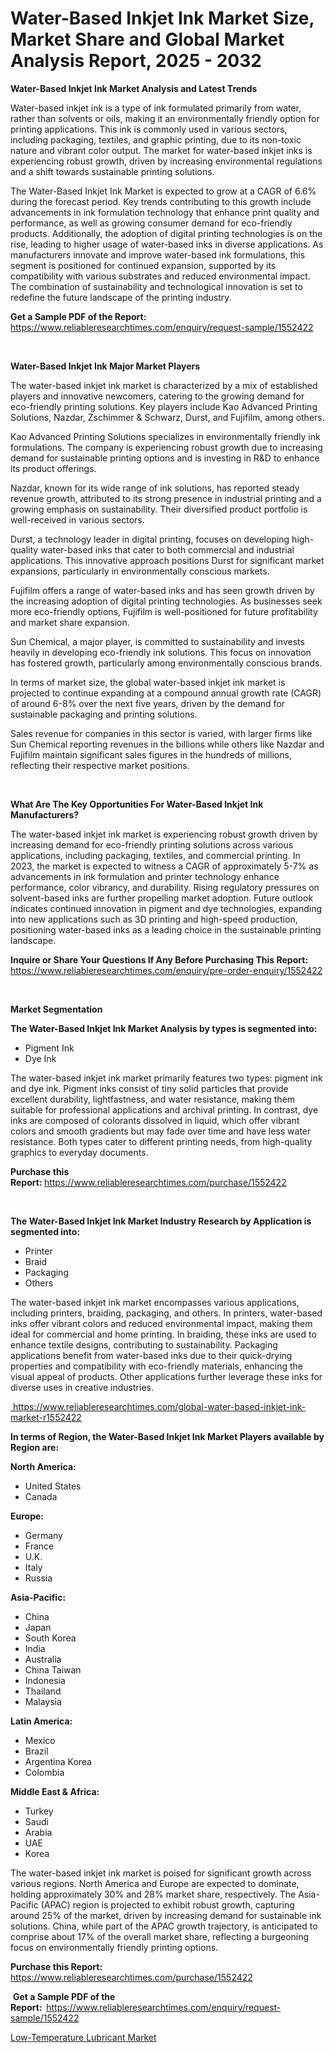 <p><h1>Water-Based Inkjet Ink Market Size, Market Share and Global Market Analysis Report, 2025 - 2032</h1></p><p><strong>Water-Based Inkjet Ink Market Analysis and Latest Trends</strong></p>
<p><p>Water-based inkjet ink is a type of ink formulated primarily from water, rather than solvents or oils, making it an environmentally friendly option for printing applications. This ink is commonly used in various sectors, including packaging, textiles, and graphic printing, due to its non-toxic nature and vibrant color output. The market for water-based inkjet inks is experiencing robust growth, driven by increasing environmental regulations and a shift towards sustainable printing solutions.</p><p>The Water-Based Inkjet Ink Market is expected to grow at a CAGR of 6.6% during the forecast period. Key trends contributing to this growth include advancements in ink formulation technology that enhance print quality and performance, as well as growing consumer demand for eco-friendly products. Additionally, the adoption of digital printing technologies is on the rise, leading to higher usage of water-based inks in diverse applications. As manufacturers innovate and improve water-based ink formulations, this segment is positioned for continued expansion, supported by its compatibility with various substrates and reduced environmental impact. The combination of sustainability and technological innovation is set to redefine the future landscape of the printing industry.</p></p>
<p><strong>Get a Sample PDF of the Report:&nbsp;</strong> <a href="https://www.reliableresearchtimes.com/enquiry/request-sample/1552422?utm_campaign=1558&utm_medium=2&utm_source=Github&utm_content=ia&utm_term=01022025&utm_id=water-based-inkjet-ink">https://www.reliableresearchtimes.com/enquiry/request-sample/1552422</a></p>
<p>&nbsp;</p>
<p><strong>Water-Based Inkjet Ink Major Market Players</strong></p>
<p><p>The water-based inkjet ink market is characterized by a mix of established players and innovative newcomers, catering to the growing demand for eco-friendly printing solutions. Key players include Kao Advanced Printing Solutions, Nazdar, Zschimmer & Schwarz, Durst, and Fujifilm, among others.</p><p>Kao Advanced Printing Solutions specializes in environmentally friendly ink formulations. The company is experiencing robust growth due to increasing demand for sustainable printing options and is investing in R&D to enhance its product offerings.</p><p>Nazdar, known for its wide range of ink solutions, has reported steady revenue growth, attributed to its strong presence in industrial printing and a growing emphasis on sustainability. Their diversified product portfolio is well-received in various sectors.</p><p>Durst, a technology leader in digital printing, focuses on developing high-quality water-based inks that cater to both commercial and industrial applications. This innovative approach positions Durst for significant market expansions, particularly in environmentally conscious markets.</p><p>Fujifilm offers a range of water-based inks and has seen growth driven by the increasing adoption of digital printing technologies. As businesses seek more eco-friendly options, Fujifilm is well-positioned for future profitability and market share expansion.</p><p>Sun Chemical, a major player, is committed to sustainability and invests heavily in developing eco-friendly ink solutions. This focus on innovation has fostered growth, particularly among environmentally conscious brands.</p><p>In terms of market size, the global water-based inkjet ink market is projected to continue expanding at a compound annual growth rate (CAGR) of around 6-8% over the next five years, driven by the demand for sustainable packaging and printing solutions.</p><p>Sales revenue for companies in this sector is varied, with larger firms like Sun Chemical reporting revenues in the billions while others like Nazdar and Fujifilm maintain significant sales figures in the hundreds of millions, reflecting their respective market positions.</p></p>
<p>&nbsp;</p>
<p><strong>What Are The Key Opportunities For Water-Based Inkjet Ink Manufacturers?</strong></p>
<p><p>The water-based inkjet ink market is experiencing robust growth driven by increasing demand for eco-friendly printing solutions across various applications, including packaging, textiles, and commercial printing. In 2023, the market is expected to witness a CAGR of approximately 5-7% as advancements in ink formulation and printer technology enhance performance, color vibrancy, and durability. Rising regulatory pressures on solvent-based inks are further propelling market adoption. Future outlook indicates continued innovation in pigment and dye technologies, expanding into new applications such as 3D printing and high-speed production, positioning water-based inks as a leading choice in the sustainable printing landscape.</p></p>
<p><strong>Inquire or Share Your Questions If Any Before Purchasing This Report:</strong> <a href="https://www.reliableresearchtimes.com/enquiry/pre-order-enquiry/1552422?utm_campaign=1558&utm_medium=2&utm_source=Github&utm_content=ia&utm_term=01022025&utm_id=water-based-inkjet-ink">https://www.reliableresearchtimes.com/enquiry/pre-order-enquiry/1552422</a></p>
<p>&nbsp;</p>
<p><strong>Market Segmentation</strong></p>
<p><strong>The Water-Based Inkjet Ink Market Analysis by types is segmented into:</strong></p>
<p><ul><li>Pigment Ink</li><li>Dye Ink</li></ul></p>
<p><p>The water-based inkjet ink market primarily features two types: pigment ink and dye ink. Pigment inks consist of tiny solid particles that provide excellent durability, lightfastness, and water resistance, making them suitable for professional applications and archival printing. In contrast, dye inks are composed of colorants dissolved in liquid, which offer vibrant colors and smooth gradients but may fade over time and have less water resistance. Both types cater to different printing needs, from high-quality graphics to everyday documents.</p></p>
<p><strong>Purchase this Report:&nbsp;</strong><a href="https://www.reliableresearchtimes.com/purchase/1552422?utm_campaign=1558&utm_medium=2&utm_source=Github&utm_content=ia&utm_term=01022025&utm_id=water-based-inkjet-ink">https://www.reliableresearchtimes.com/purchase/1552422</a></p>
<p>&nbsp;</p>
<p><strong>The Water-Based Inkjet Ink Market Industry Research by Application is segmented into:</strong></p>
<p><ul><li>Printer</li><li>Braid</li><li>Packaging</li><li>Others</li></ul></p>
<p><p>The water-based inkjet ink market encompasses various applications, including printers, braiding, packaging, and others. In printers, water-based inks offer vibrant colors and reduced environmental impact, making them ideal for commercial and home printing. In braiding, these inks are used to enhance textile designs, contributing to sustainability. Packaging applications benefit from water-based inks due to their quick-drying properties and compatibility with eco-friendly materials, enhancing the visual appeal of products. Other applications further leverage these inks for diverse uses in creative industries.</p></p>
<p><a href="https://www.reliableresearchtimes.com/global-water-based-inkjet-ink-market-r1552422?utm_campaign=1558&utm_medium=2&utm_source=Github&utm_content=ia&utm_term=01022025&utm_id=water-based-inkjet-ink">&nbsp;https://www.reliableresearchtimes.com/global-water-based-inkjet-ink-market-r1552422</a></p>
<p><strong>In terms of Region, the Water-Based Inkjet Ink Market Players available by Region are:</strong></p>
<p>
    <p> <strong> North America: </strong>
        <ul>
            <li>United States</li>
            <li>Canada</li>
        </ul>
        </p> 
    <p> <strong> Europe: </strong>
        <ul>
            <li>Germany</li>
            <li>France</li>
            <li>U.K.</li>
            <li>Italy</li>
            <li>Russia</li>
        </ul>
        </p> 
    <p> <strong> Asia-Pacific: </strong>
        <ul>
            <li>China</li>
            <li>Japan</li>
            <li>South Korea</li>
            <li>India</li>
            <li>Australia</li>
            <li>China Taiwan</li>
            <li>Indonesia</li>
            <li>Thailand</li>
            <li>Malaysia</li>
        </ul>
        </p> 
    <p> <strong> Latin America: </strong>
        <ul>
            <li>Mexico</li>
            <li>Brazil</li>
            <li>Argentina Korea</li>
            <li>Colombia</li>
        </ul>
        </p> 
    <p> <strong> Middle East & Africa: </strong>
        <ul>
            <li>Turkey</li>
            <li>Saudi</li>
            <li>Arabia</li>
            <li>UAE</li>
            <li>Korea</li>
        </ul>
    </p>
    </p>
<p><p>The water-based inkjet ink market is poised for significant growth across various regions. North America and Europe are expected to dominate, holding approximately 30% and 28% market share, respectively. The Asia-Pacific (APAC) region is projected to exhibit robust growth, capturing around 25% of the market, driven by increasing demand for sustainable ink solutions. China, while part of the APAC growth trajectory, is anticipated to comprise about 17% of the overall market share, reflecting a burgeoning focus on environmentally friendly printing options.</p></p>
<p><strong>Purchase this Report: </strong><a href="https://www.reliableresearchtimes.com/purchase/1552422?utm_campaign=1558&utm_medium=2&utm_source=Github&utm_content=ia&utm_term=01022025&utm_id=water-based-inkjet-ink">https://www.reliableresearchtimes.com/purchase/1552422</a></p>
<p>&nbsp;<strong>Get a Sample PDF of the Report:&nbsp;&nbsp;</strong><a href="https://www.reliableresearchtimes.com/enquiry/request-sample/1552422?utm_campaign=1558&utm_medium=2&utm_source=Github&utm_content=ia&utm_term=01022025&utm_id=water-based-inkjet-ink">https://www.reliableresearchtimes.com/enquiry/request-sample/1552422</a></p>
<p><strong></strong></p>
<p><p><a href="https://github.com/mookiesville/Market-Research-Report-List-1/blob/main/low-temperature-lubricant-market.md?utm_campaign=1558&utm_medium=2&utm_source=Github&utm_content=ia&utm_term=01022025&utm_id=water-based-inkjet-ink">Low-Temperature Lubricant Market</a></p></p>
